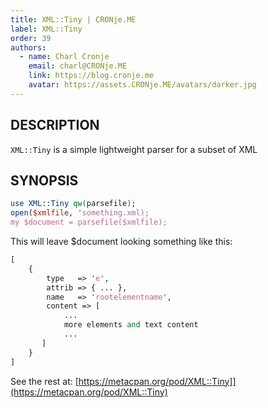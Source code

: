```yaml
---
title: XML::Tiny | CRONje.ME
label: XML::Tiny
order: 39
authors:
  - name: Charl Cronje
    email: charl@CRONje.ME
    link: https://blog.cronje.me
    avatar: https://assets.CRONje.ME/avatars/darker.jpg
---
```

## DESCRIPTION

`XML::Tiny` is a simple lightweight parser for a subset of XML

## SYNOPSIS

```perl
use XML::Tiny qw(parsefile);
open($xmlfile, 'something.xml);
my $document = parsefile($xmlfile);
```

This will leave $document looking something like this:

```perl
[
    {
        type   => 'e',
        attrib => { ... },
        name   => 'rootelementname',
        content => [
            ...
            more elements and text content
            ...
       ]
    }
]
```

See the rest at: [https://metacpan.org/pod/XML::Tiny]](https://metacpan.org/pod/XML::Tiny)
